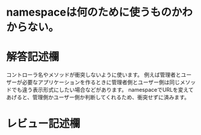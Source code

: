 # namespaceは何のために使うものかわからない。
# 解答記述欄
コントローラ名やメソッドが衝突しないように使います。
例えば管理者とユーザーが必要なアプリケーションを作るときに管理者側とユーザー側は同じメソッドでも違う表示形式にしたい場合などがあります。
namespaceでURLを変えてあげると、管理側かユーザー側か判断してくれるため、衝突せずに済みます。




# レビュー記述欄